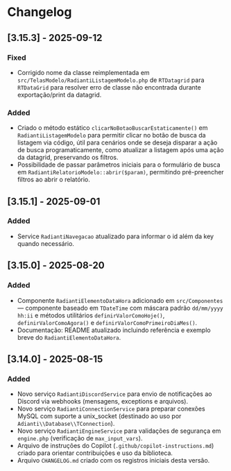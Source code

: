 # Changelog

## [3.15.3] - 2025-09-12

### Fixed

- Corrigido nome da classe reimplementada em `src/TelasModelo/RadiantiListagemModelo.php` de `RTDatagrid` para `RTDataGrid` para resolver erro de classe não encontrada durante exportação/print da datagrid.

### Added

- Criado o método estático `clicarNoBotaoBuscarEstaticamente()` em `RadiantiListagemModelo` para permitir clicar no botão de busca da listagem via código, útil para cenários onde se deseja disparar a ação de busca programaticamente, como atualizar a listagem após uma ação da datagrid, preservando os filtros.
- Possibilidade de passar parâmetros iniciais para o formulário de busca em `RadiantiRelatorioModelo::abrir($param)`, permitindo pré-preencher filtros ao abrir o relatório.

## [3.15.1] - 2025-09-01

### Added

- Service `RadiantiNavegacao` atualizado para informar o id além da key quando necessário.

## [3.15.0] - 2025-08-20

### Added

- Componente `RadiantiElementoDataHora` adicionado em `src/Componentes` — componente baseado em `TDateTime` com máscara padrão `dd/mm/yyyy hh:ii` e métodos utilitários `definirValorComoHoje()`, `definirValorComoAgora()` e `definirValorComoPrimeiroDiaMes()`.
- Documentação: README atualizado incluindo referência e exemplo breve do `RadiantiElementoDataHora`.

## [3.14.0] - 2025-08-15

### Added

- Novo serviço `RadiantiDiscordService` para envio de notificações ao Discord via webhooks (mensagens, exceptions e arquivos).
- Novo serviço `RadiantiConnectionService` para preparar conexões MySQL com suporte a unix_socket (destinado ao uso por `Adianti\\Database\\TConnection`).
- Novo serviço `RadiantiEngineService` para validações de segurança em `engine.php` (verificação de `max_input_vars`).
- Arquivo de instruções do Copilot (`.github/copilot-instructions.md`) criado para orientar contribuições e uso da biblioteca.
- Arquivo `CHANGELOG.md` criado com os registros iniciais desta versão.
